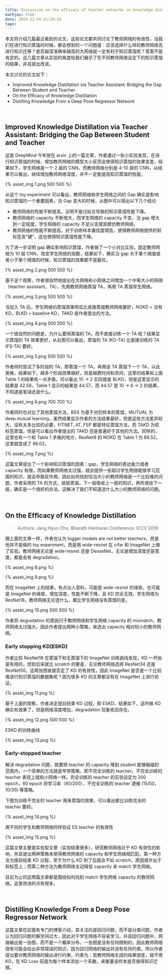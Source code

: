 ```yaml
---
title: Discussion on the efficacy of teacher networks in knowledge distillation
mathjax: true
date: 2019-11-04 21:20:24
tags:
---
```


本文将介绍几篇最近看到的论文，这些论文都共同讨论了教师网络的有效性，当我们在进行知识蒸馏的时候，都会想到的一个问题是：应该选择什么样的教师网络去进行知识迁移？是否越深准确率越高的大网络就一定有利于知识蒸馏呢？答案不是肯定的。这几篇文章从实验的角度给我们展示了在不同教师网络设定下的知识蒸馏的结果，并且提出改进。

本文讨论的论文如下：

- Improved Knowledge Distillation via Teacher Assistant: Bridging the Gap Between Student and Teacher
- On the Efﬁcacy of Knowledge Distillation
-  Distilling Knowledge From a Deep Pose Regressor Network



<!--more-->

<br>

## Improved Knowledge Distillation via Teacher Assistant: Bridging the Gap Between Student and Teacher

这是 DeepMind 今年放在 arxiv 上的一篇文章，作者通过一些小实验发现，在进行知识蒸馏的时候，增加教师网络的模型大小反而会使得知识蒸馏的效果变差，结果如下，学生网络是一个 2 层的 CNN，而教师网络分别是 4-10 层的 CNN，从结果可以看出，继续增加教师网络深度，并不一定能提高知识蒸馏的性能。

{% asset_img 1.png 500 500 %}

从这个 toy experiment 可以看出，教师网络和学生网络之间的 Gap 确实是影响知识蒸馏的一个重要因素，当 Gap 变大的时候，从图中可以得出以下几个结论

- 教师网络的性能不断提高，证明不是过拟合导致的知识蒸馏性能下降。
- 教师网络的 capacity 不断增大，而学生网络的 capacity 不变，当 gap 增大到一定程度，学生网络的 capacity 不足以支撑其模仿教师网络。
- 教师网络的性能不断提高，对于训练样本置信度增高，使得教师网络提供的软标签变“硬”，这也使得知识蒸馏性能下降。

为了进一步证明 gap 确实影响知识蒸馏，作者做了一个小对比实验，固定教师网络为 10 层 CNN，改变学生网络的层数，结果如下，确实当 gap 大于某个阈值或者小于某个阈值的时候，知识蒸馏的效果都不是最优。

{% asset_img 2.png 500 500 %}

基于这个观察，作者很自然地提出在大网络和小网络之间增加一个中等大小的网络（teacher assistant，TA），先用教师网络蒸馏 TA，再用 TA 蒸馏学生网络。

{% asset_img 3.png 500 500 %}

当加入 TA 后，学生网络的蒸馏效果明显比直接蒸馏教师网络要好，NOKD = 没有 KD，BLKD = baseline KD，TAKD 是作者提出的方法。

{% asset_img 4.png 500 500 %}

一个很自然的问题是，为什么要用蒸馏的 TA，而不直接训练一个 TA 呢？结果显示蒸馏的 TA 效果更好，从右图可以看出，蒸馏的 TA (KD-TA) 比直接训练的 TA (FS-TA) 要好。

{% asset_img 5.png 500 500 %}

作者同时尝试了多阶段的 TA，即蒸馏一个 TA，再用该 TA 蒸馏下一个 TA，以此类推，结果如下，越多个阶段效果越好，但是越费时间和空间，这里的结果和上面 Table 1 的结果有一点矛盾，可以看出 10 -> 2 实际就是 BLKD，但是这里显示的结果是 42.56，Table 1 显示的结果是 44.57，而 44.57 是 10 -> 6 -> 2 的结果，不知道是笔误还是什么。

{% asset_img 6.png 700 700 %}



作者同时也对比了其他蒸馏方法，BSS 为基于对抗样本的蒸馏，MUTUAL 为 deep mutual learning，虽然结果显示作者的方法结果最好，但是这些方法差异较大，没有太多比较的必要，FITNET, AT, FSP 都是特征蒸馏方法，而 TAKD 为软标签蒸馏，但是可以看出作者提出的 TAKD 还是普遍好于其他的方法。同样的，这里也有一个和 Table 1 矛盾的地方，ResNet8 的 NOKD 在 Table 1 为 88.52，这里就变成了 86.02。

{% asset_img 7.png  %}



这篇文章提出了一个影响知识蒸馏的因素：gap，学生网络的表达能力或者 capacity 有限，而如果教师网络太过强，就会提供一些超过学生网络能够学习范围的知识，就会导致反作用，因此如何找到恰当大小的教师网络是一个比较难的问题，作者采用的 TA 的方式，层层蒸馏，下一层吸收上一层的知识，再传递给下一层，确实是一个很好的办法，这解决了我们不知道选什么大小的教师网络的问题。



<br>



## On the Efﬁcacy of Knowledge Distillation

>Authors: Jang Hyun Cho,  Bharath Hariharan 
>Conference: ICCV 2019

跟上面的文章一样，作者也认为 bigger models are not better teachers，但是他并不是做的 toy experiment，而是用 wide-resnet 在 cifar 和 ImageNet 上做了实验。教师网络无论是 wide-resnet 还是 DenseNet，无论是增加深度还是宽度，都是会有 degradation。

{% asset_img 8.png  %}

{% asset_img 9.png   %}

而在 ImageNet 上的结果，有点出人意料，可能是 wide-resnet 的缘故，也可能是 ImageNet 的缘故，增加深度，性能不断下降，且 KD 完全无效。学生网络为 ResNet18，教师网络无论选什么，都比学生网络没有蒸馏的差。

{% asset_img 10.png 500 500 %}

作者将 degradation 的原因归于教师网络和学生网络 capacity 的 mismatch，教师网络太过强大，因此作者提出两种小策略，来选出 capacity 相对较小的教师网络。

### Early stopping KD(ESKD)

作者比较 ResNet18 在蒸馏下和无蒸馏下的 ImageNet 训练曲线发现，KD 一开始是有用的，但到后来就比 scratch 的要差，无论教师网络选择 ResNet34 还是 ResNet50。这两张图直接否定了 KD 的有效性，因此 ImageNet 是否是一个比较难进行知识蒸馏的数据集呢？因为很多 KD 的文章都没有在 ImageNet 上进行验证。

{% asset_img 11.png  %}

基于上面的观察，作者决定提前结束 KD 过程，即 ESKD，结果如下，这时候 KD 确实有效果了，但是网络深度增加，degradation 现象依旧存在。

{% asset_img 12.png 500 500 %}

ESKD 的训练曲线

{% asset_img 13.png  %}



### Early-stopped teacher

解决 degradation 问题，就要把 teacher 的 capacity 降到 student 能够触碰的范围内，一个简单的方法就是早停策略，即不完全训练的 teacher。不完全训练的 teacher 表现上就和小网络一样。完全训练的 teacher 的实验设定为 200 epoch，60 epoch 将学习率（60/200），不完全训练的 teacher 遵循 (15/50，10/35) 等策略。

下图为训练不完全的 teacher 用来蒸馏的效果，可以看出都比训练完全的 teacher 要好。

{% asset_img 14.png  %}

用不同的学生和教师网络同样验证 ES teacher 的有效性

{% asset_img 15.png  %}

这篇文章主要是实验型文章（实验结果很多），研究教师网络对于 KD 有效性的影响，并且提出两种策略来使得教师网络的 capacity 和学生网络相匹配，第一种方法为提前结束 KD 过程，至于为什么 KD 到了后面会不如 scratch，原因或许出于软标签上；而第二种方法为教师网络主动降低 capacity 来 match 学生网络。

目前为止的这两篇文章都是围绕如何找到 match 学生网络 capacity 的教师网络。这里改进的点有很多。

<br>

## Distilling Knowledge From a Deep Pose Regressor Network

这篇文章在前面有专门的博客介绍，其关注的是回归问题，而不是分类问题，作者认为回归问题的解空间过大，因此对于学生网络不容易学习，并且回归问题中，网络输出是一张图，而不是一个概率分布，一张图是没有任何限制的，因此教师网络很有可能会给出非常错误的知识，因为回归网络的输出并没有任何约束。所以作者提出要对教师网络的输出进行约束，约束为：若教师网络生成的结果很差，就不用 KD，在 KD Loss 前面为每个样本添加一个系数，来衡量该样本是否值得知识迁移。



<br>
